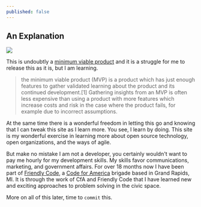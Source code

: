 ```yaml
---
published: false
---
```


## An Explanation

![]({{site.baseurl}}/https://github.com/Allen616/Allen616.github.io/blob/master/img/silicon-valley2.png?raw=true)

This is undoubtly a [minimum viable product](https://en.wikipedia.org/wiki/Minimum_viable_product) and it is a struggle for me to release this as it is, but I am learning. 

> the minimum viable product (MVP) is a product which has just enough features to gather validated learning about the product and its continued development.[1] Gathering insights from an MVP is often less expensive than using a product with more features which increase costs and risk in the case where the product fails, for example due to incorrect assumptions.

At the same time there is a wonderful freedom in letting this go and knowing that I can tweak this site as I learn more. You see, I learn by doing. This site is my wonderful exercise in learning more about open source technology, open organizations, and the ways of agile. 

But make no mistake I am not a developer, you certainly wouldn't want to pay me hourly for my development skills. My skills favor communications, marketing, and government affairs. For over 18 months now I have been part of [Friendly Code](http://friendlycode.org), a [Code for America](http://www.codeforamerica.org) brigade based in Grand Rapids, MI. It is through the work of CfA and Friendly Code that I have learned new and exciting approaches to problem solving in the civic space.

More on all of this later, time to `commit` this.



